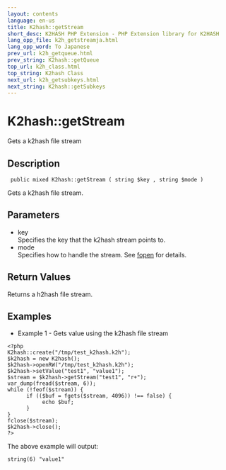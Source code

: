 ```yaml
---
layout: contents
language: en-us
title: K2hash::getStream
short_desc: K2HASH PHP Extension - PHP Extension library for K2HASH
lang_opp_file: k2h_getstreamja.html
lang_opp_word: To Japanese
prev_url: k2h_getqueue.html
prev_string: K2hash::getQueue
top_url: k2h_class.html
top_string: K2hash Class
next_url: k2h_getsubkeys.html
next_string: K2hash::getSubkeys
---
```


# K2hash::getStream
Gets a k2hash file stream

## Description
```
 public mixed K2hash::getStream ( string $key , string $mode )
```
Gets a k2hash file stream. 

## Parameters
- key  
Specifies the key that the k2hash stream points to.
- mode  
Specifies how to handle the stream. See [fopen](http://docs.php.net/manual/en/function.fopen.php) for details.

## Return Values
Returns a h2hash file stream. 

## Examples
- Example 1 - Gets value using the k2hash file stream
```
<?php
K2hash::create("/tmp/test_k2hash.k2h");
$k2hash = new K2hash();
$k2hash->openRW("/tmp/test_k2hash.k2h");
$k2hash->setValue("test1", "value1");
$stream = $k2hash->getStream("test1", "r+");
var_dump(fread($stream, 6));
while (!feof($stream)) {
      if (($buf = fgets($stream, 4096)) !== false) {
           echo $buf;
      }
}
fclose($stream);
$k2hash->close();
?>
```
The above example will output:
```
string(6) "value1"
```
